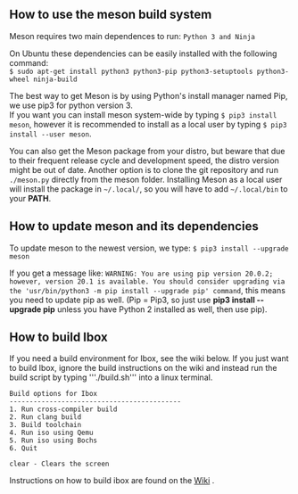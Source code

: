 ## **How to use the meson build system**
Meson requires two main dependences to run: ```Python 3 and Ninja```

On Ubuntu these dependencies can be easily installed with the following command: \
```$ sudo apt-get install python3 python3-pip python3-setuptools python3-wheel ninja-build```

The best way to get Meson is by using Python's install manager named Pip, we use pip3 for python version 3. \
If you want you can install meson system-wide by typing ```$ pip3 install meson```, 
however it is recommended to install as a local user by typing ```$ pip3 install --user meson```.

You can also get the Meson package from your distro, but beware that due to their frequent release cycle and development speed, the distro version might be out of date. Another option is to clone the git repository and run ```./meson.py``` directly from the meson folder. Installing Meson as a local user will install the package in ```~/.local/```, so you will have to add ```~/.local/bin``` to your **PATH**.

## **How to update meson and its dependencies**
To update meson to the newest version, we type: ```$ pip3 install --upgrade meson ```

If you get a message like: ```WARNING: You are using pip version 20.0.2; however, version 20.1 is available. You should consider upgrading via the 'usr/bin/python3 -m pip install --upgrade pip' command```, this means you need to update pip as well. (Pip = Pip3, so just use **pip3 install --upgrade pip** unless you have Python 2 installed as well, then use pip). 

## **How to build Ibox**
If you need a build environment for Ibox, see the wiki below. If you just want to build Ibox, ignore the build instructions on the wiki and instead run the build script by typing '''./build.sh''' into a linux terminal. 

```
Build options for Ibox
-------------------------------------------
1. Run cross-compiler build
2. Run clang build
3. Build toolchain
4. Run iso using Qemu
5. Run iso using Bochs
6. Quit

clear - Clears the screen
```
Instructions on how to build ibox are found on the [Wiki](https://github.com/beyondsociety/ibox/wiki) .
